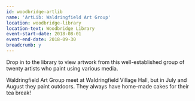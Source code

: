 ```yaml
---
id: woodbridge-artlib
name: 'ArtLib: Waldringfield Art Group'
location: woodbridge-library
location-text: Woodbridge Library
event-start-date: 2018-08-01
event-end-date: 2018-09-30
breadcrumb: y
---
```


Drop in to the library to view artwork from this well-established group of twenty artists who paint using various media.

Waldringfield Art Group meet at Waldringfield Village Hall, but in July and August they paint outdoors. They always have home-made cakes for their tea break!

